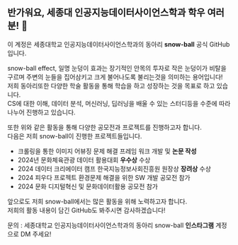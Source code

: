 ## 반가워요, 세종대 인공지능데이터사이언스학과 학우 여러분! 👋

이 계정은 세종대학교 인공지능데이터사이언스학과의 동아리 **snow-ball** 공식 GitHub입니다.

snow-ball effect, 일명 눈덩이 효과는 장기적인 안목의 투자로 작은 눈덩이가 비탈을 구르며 주변의 눈들을 집어삼키고 크게 불어나도록 불리는것을 의미하는 용어입니다!  
저희 동아리또한 다양한 학술 활동을 통해 학습을 하고 성장하는 것을 목표로 하고 있습니다.  
CS에 대한 이해, 데이터 분석, 머신러닝, 딥러닝을 배울 수 있는 스터디등을 수준에 따라 나누어 진행하고 있습니다.

또한 위와 같은 활동을 통해 다양한 공모전과 프로젝트를 진행하고자 합니다.  
다음은 저희 snow-ball이 진행한 프로젝트들입니다.

- 크롤링을 통한 이미지 어뷰징 문제 해결 프레임 워크 개발 및 **논문 작성**
- 2024년 문화체육관광 데이터 활용대회 **우수상** 수상
- 2024 데이터 크리에이터 캠프 한국지능정보사회진흥원 원장상 **장려상** 수상
- 2024 피우다 프로젝트 환경문제 해결을 위한 SW 개발 공모전 참가
- 2024 문화 디지털혁신 및 문화데이터활용 공모전 참가

앞으로도 저희 snow-ball에서는 많은 활동을 위해 노력하고자 합니다.  
저희의 활동 내용이 담긴 GitHub도 봐주시면 감사하겠습니다!

문의 : 세종대학교 인공지능데이터사이언스학과의 동아리 snow-ball **인스타그램** 계정으로 DM 주세요!
